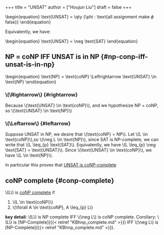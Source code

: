 +++
title = "UNSAT"
author = ["Houjun Liu"]
draft = false
+++

\begin{equation}
\text{UNSAT} = \qty {\phi : \text{all assignment make $\phi$ false}}
\end{equation}

Equivalently, we have:

\begin{equation}
\text{UNSAT} = \neg \text{SAT}
\end{equation}


## NP = coNP IFF UNSAT is in NP {#np-conp-iff-unsat-is-in-np}

\begin{equation}
\text{NP} = \text{coNP} \Leftrightarrow \text{UNSAT} \in \text{NP}
\end{equation}


### \\(\Rightarrow\\) {#rightarrow}

Because \\(\text{UNSAT} \in \text{coNP}\\), and we hypothesize NP = coNP, so \\(\text{UNSAT} \in \text{NP}\\)


### \\(\Leftarrow\\) {#leftarrow}

Suppose UNSAT in NP, we desire that \\(\text{coNP} = NP\\). Let \\(L \in \text{coNP}\\),so  \\(\neg L \in \text{NP}\\), since SAT is NP-complete, we can write that \\(L \leq\_{p} \text{SAT}\\). Equivalently, we have \\(L \leq\_{p} \neg \text{SAT} = \text{UNSAT}\\). Since \\(\text{UNSAT} \in \text{coNP}\\), we have \\(L \in \text{NP}\\).

In particular this proves that [UNSAT is coNP-complete](#np-conp-iff-unsat-is-in-np)


## coNP complete {#conp-complete}

\\(L\\) is [coNP complete](#conp-complete) if

1.  \\(L \in \text{coNP}\\)
2.  \\(\forall A \in \text{coNP}, A \leq\_{p} L\\)

**key detail**: \\(L\\) is NP complete IFF \\(\neg L\\) is coNP complete. Corollary: \\(L\\) is [NP-Complete]({{< relref "KBhnp_complete.md" >}}) IFF \\(\neg L\\) is [NP-Complete]({{< relref "KBhnp_complete.md" >}}).

